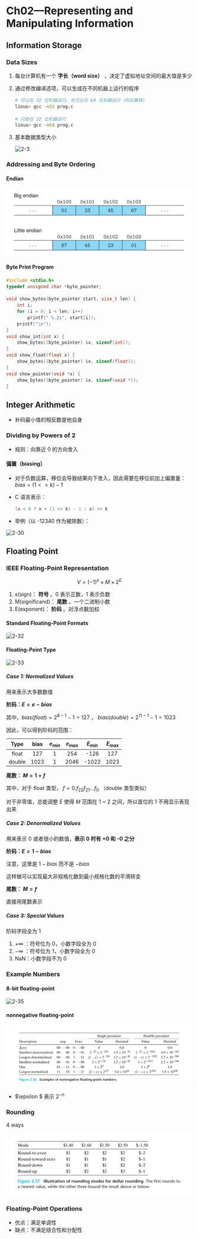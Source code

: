 # Ch02—Representing and Manipulating Information

## Information Storage

### Data Sizes

1. 每台计算机有一个 **字长（word size）** ，决定了虚拟地址空间的最大值是多少

2. 通过修改编译选项，可以生成在不同机器上运行的程序

   ```bash
   # 可以在 32 位机器运行，也可以在 64 位机器运行（向后兼容）
   linux> gcc -m32 prog.c

   # 只能在 32 位机器运行
   linux> gcc -m64 prog.c
   ```

3. 基本数据类型大小

   ![2-3](assets/2-3.png)

### Addressing and Byte Ordering

#### Endian

![Endian](assets/Endian.png)

#### Byte Print Program

```c
#include <stdio.h>
typedef unsigned char *byte_pointer;

void show_bytes(byte_pointer start, size_t len) {
    int i;
    for (i = 0; i < len; i++)
        printf(" %.2x", start[i]);
    printf("\n");
}
void show_int(int x) {
    show_bytes((byte_pointer) &x, sizeof(int));
}
void show_float(float x) {
    show_bytes((byte_pointer) &x, sizeof(float));
}
void show_pointer(void *x) {
    show_bytes((byte_pointer) &x, sizeof(void *));
}
```

## Integer Arithmetic

- 补码最小值的相反数是他自身

### Dividing by Powers of 2

- 规则：向靠近 0 的方向舍入

#### 偏置（biasing）

- 对于负数运算，移位会导致结果向下舍入，因此需要在移位前加上偏置量：$bias = (1 << k) - 1$

- C 语言表示：

  ```c
  (x < 0 ? x + (1 << k) - 1 : x) >> k
  ```

- 举例（以 -12340 作为被除数）：

![2-30](assets/2-30.png)

## Floating Point

### IEEE Floating-Point Representation

$$
V = (-1)^s \times M \times 2^E
$$

1. s(sign)： **符号** 。0 表示正数，1 表示负数
2. M(significand)： **尾数** 。一个二进制小数
3. E(exponent)： **阶码** 。对浮点数加权

#### Standard Floating-Point Formats

![2-32](assets/2-32.png)

#### Floating-Point Type

![2-33](assets/2-33.png)

##### Case 1: Normalized Values

用来表示大多数数值

**阶码：$E = e - bias$**

其中，$bias(float) = 2 ^ {8 - 1} - 1 = 127$ ， $bias(double) = 2 ^ {11 - 1} - 1 = 1023$

因此，可以得到阶码的范围：

|  Type  | bias | $e_{min}$ | $e_{max}$ | $E_{min}$ | $E_{max}$ |
| :----: | :--: | :-------: | :-------: | :-------: | :-------: |
| float  | 127  |     1     |    254    |   -126    |    127    |
| double | 1023 |     1     |   2046    |   -1022   |   1023    |

**尾数： $M = 1 + f$**

其中，对于 float 类型， $f = 0.f_{22}f_{21}\dots f_0$ （double 类型类似）

对于非零值，总能调整 $E$ 使得 $M$ 范围在 1 ~ 2 之间，所以首位的 1 不用显示表现出来

##### Case 2: Denormalized Values

用来表示 0 或者很小的数值，**表示 0 时有 +0 和 -0 之分**

**阶码：$E = 1 - bias$**

注意，这里是 $1 - bias$ 而不是 $-bias$

这样做可以实现最大非规格化数到最小规格化数的平滑转变

**尾数： $M = f$**

直接用尾数表示

##### Case 3: Special Values

阶码字段全为 1

1. $+\infty$ ：符号位为 0，小数字段全为 0
2. $-\infty$ ：符号位为 1，小数字段全为 0
3. NaN：小数字段不为 0

### Example Numbers

#### 8-bit floating-point

![2-35](assets/2-35.png)

#### nonnegative floating-point

![2-36](assets/2-36.png)

- $\epsilon $ 表示 $2^{-n}$

### Rounding

4 ways

![2-37](assets/2-37.png)

### Floating-Point Operations

- 优点：满足单调性
- 缺点：不满足结合性和分配性
